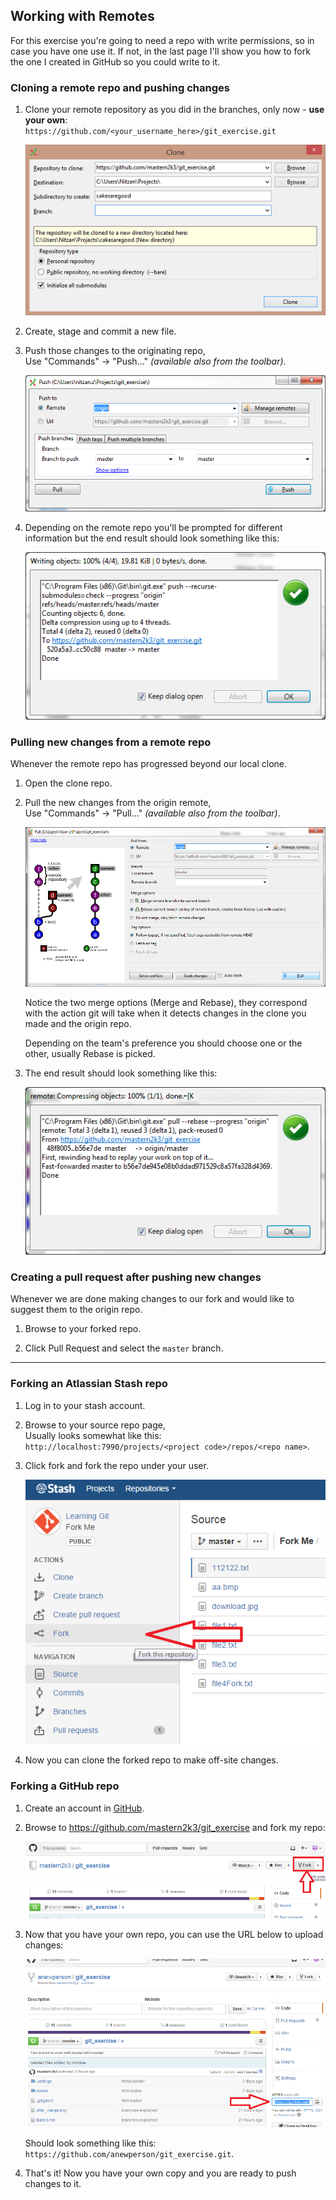 
Working with Remotes
--------------------

For this exercise you're going to need a repo with write permissions, so in case you have one use it.
If not, in the last page I'll show you how to fork the one I created in GitHub so you could write to it.

### Cloning a remote repo and pushing changes

1. Clone your remote repository as you did in the branches, only now - **use your own**:  
    `https://github.com/<your_username_here>/git_exercise.git`

    ![cloning](images/clone_window.png)

2. Create, stage and commit a new file.

3. Push those changes to the originating repo,  
    Use "Commands" -> "Push..." *(available also from the toolbar)*.

    ![pushing](images/push_window.png)

4. Depending on the remote repo you'll be prompted for different information but the end result should look something like this:

    ![pushing done](images/push_complete.png)

### Pulling new changes from a remote repo

Whenever the remote repo has progressed beyond our local clone.

1. Open the clone repo.

2. Pull the new changes from the origin remote,  
    Use "Commands" -> "Pull..." *(available also from the toolbar)*.

    ![pulling](images/pulling.png)

    Notice the two merge options (Merge and Rebase), they correspond with the action git will take when it detects changes in the clone you made and the origin repo.

    Depending on the team's preference you should choose one or the other, usually Rebase is picked.

3. The end result should look something like this:

    ![pulling done](images/pull_done.png)

### Creating a pull request after pushing new changes

Whenever we are done making changes to our fork and would like to suggest them to the origin repo.

1. Browse to your forked repo.

2. Click Pull Request and select the `master` branch.

-------------------------------

### Forking an Atlassian Stash repo

1. Log in to your stash account.

2. Browse to your source repo page,  
    Usually looks somewhat like this:  
    `http://localhost:7990/projects/<project code>/repos/<repo name>`.

3. Click fork and fork the repo under your user.
    
    ![pulling done](images/fork_stash.png)
    
4. Now you can clone the forked repo to make off-site changes.

### Forking a GitHub repo

1. Create an account in [GitHub](https://github.com/).

2. Browse to https://github.com/mastern2k3/git_exercise and fork my repo:

    ![Forking a repo](images/forking_github.png)

3. Now that you have your own repo, you can use the URL below to upload changes:

    ![Get the fork URL](images/fork_url.png)

    Should look something like this: `https://github.com/anewperson/git_exercise.git`.

4. That's it! Now you have your own copy and you are ready to push changes to it.
